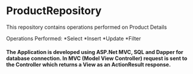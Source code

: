 # **ProductRepository** #
 
This repository contains operations performed on Product Details

Operations Performed:
*Select
*Insert
*Update
*Filter

#### The Application is developed using ASP.Net MVC, SQL and Dapper for database connection. In MVC (Model View Controller) request is sent to the Controller which returns a View as an ActionResult response. ####
